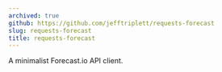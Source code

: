 ```yaml
---
archived: true
github: https://github.com/jefftriplett/requests-forecast
slug: requests-forecast
title: requests-forecast
---
```


A minimalist Forecast.io API client.
